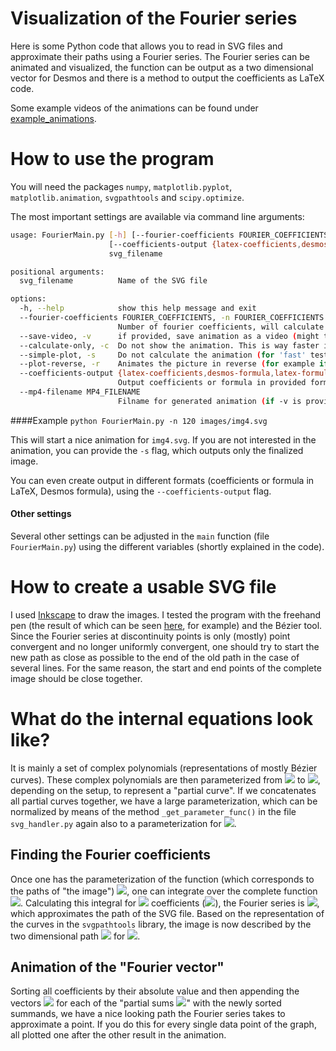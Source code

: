 # Visualization of the Fourier series
Here is some Python code that allows you to read in SVG files and approximate their paths using a Fourier series. The Fourier series can be animated and visualized, the function can be output as a two dimensional vector for Desmos and there is a method to output the coefficients as LaTeX code.

Some example videos of the animations can be found under [example_animations](https://github.com/aliemen/Visualization-of-the-Fourier-series/tree/main/example_animations).

# How to use the program
You will need the packages `numpy`, `matplotlib.pyplot`, `matplotlib.animation`, `svgpathtools` and `scipy.optimize`. 

The most important settings are available via command line arguments:
```bash
usage: FourierMain.py [-h] [--fourier-coefficients FOURIER_COEFFICIENTS] [--save-video] [--calculate-only] [--simple-plot] [--plot-reverse]
                      [--coefficients-output {latex-coefficients,desmos-formula,latex-formula}] [--mp4-filename MP4_FILENAME]
                      svg_filename

positional arguments:
  svg_filename          Name of the SVG file

options:
  -h, --help            show this help message and exit
  --fourier-coefficients FOURIER_COEFFICIENTS, -n FOURIER_COEFFICIENTS
                        Number of fourier coefficients, will calculate from k=-N up to k=N.
  --save-video, -v      if provided, save animation as a video (might take some time)
  --calculate-only, -c  Do not show the animation. This is way faster if you just want for example the desmos equation
  --simple-plot, -s     Do not calculate the animation (for 'fast' testing)
  --plot-reverse, -r    Animates the picture in reverse (for example if you have a text)
  --coefficients-output {latex-coefficients,desmos-formula,latex-formula}
                        Output coefficients or formula in provided format to stdandard output. Can be privided multiple times.
  --mp4-filename MP4_FILENAME
                        Filname for generated animation (if -v is provided). Defaults to input filename with .mp4 appended.
```

####Example
`python FourierMain.py -n 120 images/img4.svg`

This will start a nice animation for `img4.svg`. If you are not interested in the animation, you can provide the `-s` flag, which outputs only the finalized image.

You can even create output in different formats (coefficients or formula in LaTeX, Desmos formula), using the `--coefficients-output` flag.

#### Other settings

Several other settings can be adjusted in the `main` function (file `FourierMain.py`) using the different variables (shortly explained in the code). 

# How to create a usable SVG file
I used [Inkscape](https://inkscape.org/de/) to draw the images. I tested the program with the freehand pen (the result of which can be seen [here](https://www.reddit.com/r/mathmemes/comments/rjvakh/merry_christmas_from_a_complex_fourier_series/), for example) and the Bézier tool. Since the Fourier series at discontinuity points is only (mostly) point convergent and no longer uniformly convergent, one should try to start the new path as close as possible to the end of the old path in the case of several lines. For the same reason, the start and end points of the complete image should be close together.

# What do the internal equations look like?
It is mainly a set of complex polynomials (representations of mostly Bézier curves). These complex polynomials are then parameterized from <img src="https://render.githubusercontent.com/render/math?math=t=0"> to <img src="https://render.githubusercontent.com/render/math?math=t=1">, depending on the setup, to represent a "partial curve". If we concatenates all partial curves together, we have a large parameterization, which can be normalized by means of the method `_get_parameter_func()` in the file `svg_handler.py` again also to a parameterization for <img src="https://render.githubusercontent.com/render/math?math=t\in [0, 1]">. 

## Finding the Fourier coefficients
Once one has the parameterization of the function (which corresponds to the paths of "the image") <img src="https://render.githubusercontent.com/render/math?math=\gamma : [0, 1] \rightarrow \mathbb{C}">, one can integrate over the complete function <img src="https://render.githubusercontent.com/render/math?math=c_k = \int_0^1 \gamma(t) \cdot e^{2\pi i k \cdot t} \,\text{d}t">. Calculating this integral for <img src="https://render.githubusercontent.com/render/math?math=N"> coefficients (<img src="https://render.githubusercontent.com/render/math?math=k = -N, ..., N">), the Fourier series is <img src="https://render.githubusercontent.com/render/math?math=f_N(x) = \sum_{-N}^N c_k e^{2\pi i k t}">, which approximates the path of the SVG file. Based on the representation of the curves in the `svgpathtools` library, the image is now described by the two dimensional path <img src="https://render.githubusercontent.com/render/math?math=g(t) = \left(\begin{array}{l} \text{Re}(f_N(t)) \\ -\text{Im}(f_N(t)) \end{array}\right)"> for <img src="https://render.githubusercontent.com/render/math?math=t\in [0, 1]">.

## Animation of the "Fourier vector"
Sorting all coefficients by their absolute value and then appending the vectors <img src="https://render.githubusercontent.com/render/math?math=g(t)"> for each of the "partial sums <img src="https://render.githubusercontent.com/render/math?math=f_N">" with the newly sorted summands, we have a nice looking path the Fourier series takes to approximate a point. If you do this for every single data point of the graph, all plotted one after the other result in the animation. 
